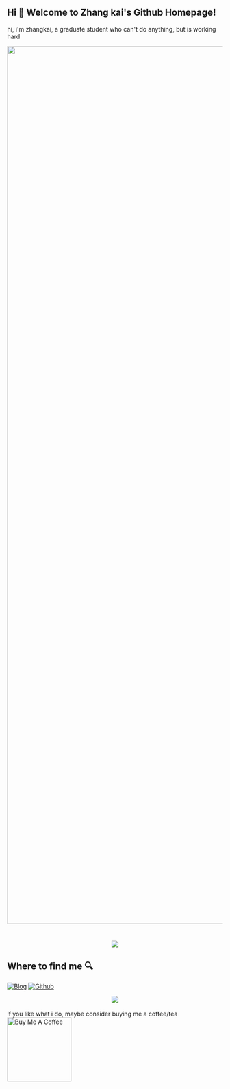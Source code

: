## Hi 🎉 Welcome to Zhang kai's Github Homepage!
hi, i'm zhangkai, a graduate student who can't do anything, but is working hard
<div align="center"><img src="https://cdn.jsdelivr.net/gh/yang-tian-hub/yang-tian-hub/assets/github-contribution-grid-snake.svg" width="2048" /></div>
<h1 align="center"> <a href="https://blog.ytadx.cn/"> <img src="https://readme-typing-svg.herokuapp.com/?lines=时刻保持客气!&center=true&size=27"> </a> </h1>



## Where to find me 🔍 

<p><a href="[https://blog.ytadx.cn](https://blog.csdn.net/m0_47005029?spm=1018.2226.3001.5343)" target="_blank"><img alt="Blog" src="https://img.shields.io/badge/Blog-%23FF4088.svg?&style=for-the-badge&logo=hugo&logoColor=white" /></a> <a href="https://github.com/zhang-kai-123" target="_blank"><img alt="Github" src="https://img.shields.io/badge/GitHub-%2312100E.svg?&style=for-the-badge&logo=Github&logoColor=white" /></a> 
</p>

<div align="center"> <img src="https://activity-graph.herokuapp.com/graph?username=sun0225SUN&theme=xcode" /> </div>




<br />
 if you like what i do, maybe consider buying me a coffee/tea 
<br />
<a href="https://www.buymeacoffee.com/abhisheknaiidu" target="_blank"><img src="https://cdn.buymeacoffee.com/buttons/v2/default-red.png" alt="Buy Me A Coffee" width="150" ></a>

